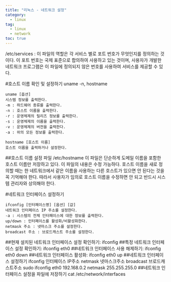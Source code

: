 ```yaml
---
title: "리눅스 - 네트워크 설정"
category:
  - linux
tag:
  - linux
  - network
toc: true
---
```


/etc/services : 이 파일의 역할은 각 서비스 별로 포트 번호가 무엇인지를 정의하는 것이다. 이 포트 번호는 국제 표준으로 합의하여 사용하고 있는 것이며, 사용자가 개발한 네트워크 프로그램은 이 파일에 정의되지 않은 번호를 사용하여 서비스를 제공할 수 있다.

#호스트 이름 확인 및 설정하기 uname -n, hostname
~~~
uname [옵션]
시스템 정보를 출력한다.
-m : 하드웨어 종류를 출력한다.
-n : 호스트 이름을 출력한다.
-r : 운영체제의 릴리즈 정보를 출력한다.
-s : 운영체제의 이름을 출력한다.
-v : 운영체제의 버전을 출력한다.
-a : 위의 모든 정보를 출력한다.
~~~
~~~
hostname [호스트 이름]
호스트 이름을 출력하거나 설정한다.
~~~
##호스트 이름 설정 파일
/etc/hostname
이 파일은 단순하게 도메일 이름을 포함한 호스트 이름만 저장하고 있다. 이 파일의 내용은 수정 가능하다.
호스트 이름을 새로 정의할 때는 한 네트워크에서 같은 이름을 사용하는 다른 호스트가 있으면 안 된다는 것을 꼭 기억해야 한다. 따라서 사용자가 임의로 호스트 이름을 수정하면 안 되고 반드시 시스템 관리자와 상의해야 한다.

#네트워크 인터페이스 설정하기
~~~
ifconfig [인터페이스명] [옵션] [값]
네트워크 인터페이스 IP 주소를 설정한다.
-a : 시스템의 전체 인터페이스에 대한 정보를 출력한다.
up/down : 인터페이스를 활성화/비활성화한다.
netmask 주소 : 넷마스크 주소를 설정한다.
broadcast 주소 : 브로드캐스트 주소를 설정한다.
~~~
##현재 설치된 네트워크 인터페이스 설정 확인하기: ifconfig
##특정 네트워크 인터페이스 설정 확인하기: ifconfig eth0
##네트워크 인터페이스 사용 해제하기: ifconfig eth0 down
##네트워크 인터페이스 활성화: ifconfig eth0 up
##네트워크 인터페이스 설정하기
ifconfig 인터페이스 IP주소 netmask 넷마스크주소 broadcast 브로드캐스트주소
sudo ifconfig eth0 192.168.0.2 netmask 255.255.255.0
##네트워크 인터페이스 설정을 파일에 저장하기
cat /etc/network/interfaces
#
~~~

~~~
#
~~~

~~~
#
~~~

~~~
#
~~~

~~~
#
~~~

~~~
#
~~~

~~~
#
~~~

~~~
#
~~~

~~~
#
~~~

~~~
#
~~~

~~~
#
~~~

~~~
#
~~~

~~~
#
~~~

~~~
#
~~~

~~~
#
~~~

~~~
#
~~~

~~~
#
~~~

~~~
#
~~~

~~~
#
~~~

~~~
#
~~~

~~~
#
~~~

~~~
#
~~~

~~~
#
~~~

~~~
#
~~~

~~~
#
~~~

~~~
#
~~~

~~~
#
~~~

~~~
